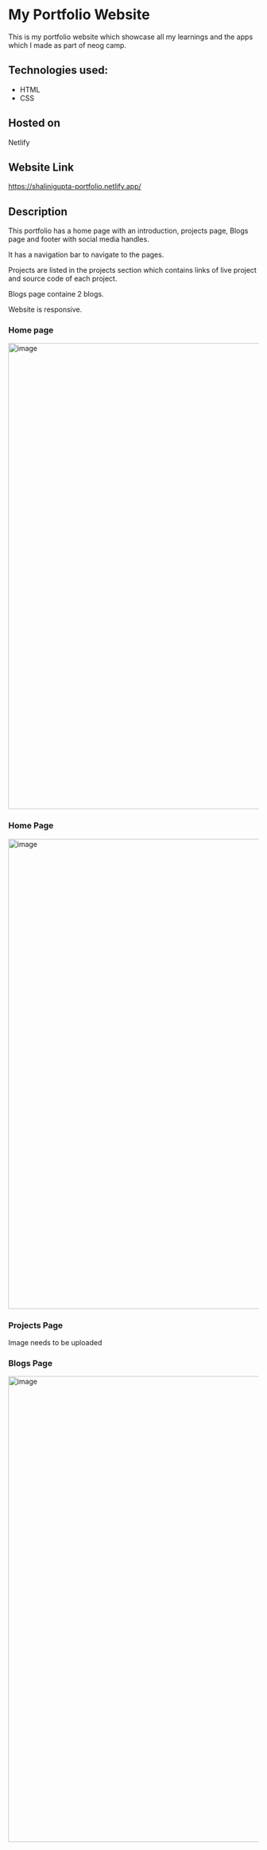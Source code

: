 # My Portfolio Website
This is my portfolio website which showcase all my learnings and the apps which I made as part of neog camp.
## Technologies used:
  * HTML
  * CSS
 ## Hosted on
 Netlify
 ## Website Link
 https://shalinigupta-portfolio.netlify.app/
 ## Description
 This portfolio has a home page with an introduction, projects page, Blogs page and footer with social media handles.

It has a navigation bar to navigate to the pages.

Projects are listed in the projects section which contains links of live project and source code of each project.

Blogs page containe 2 blogs.

Website is responsive.

### Home page
<img width="935" alt="image" src="https://user-images.githubusercontent.com/120921285/211171350-d9f826aa-641f-4d75-a28b-3bd77c46eb81.png">

### Home Page
<img width="943" alt="image" src="https://user-images.githubusercontent.com/120921285/211171366-2a9768b1-065b-4549-88e0-a15bca20b960.png">

### Projects Page
Image needs to be uploaded

### Blogs Page
<img width="935" alt="image" src="https://user-images.githubusercontent.com/120921285/211171405-8f985e4e-9e06-494f-9f49-46ad7ba4e56c.png">



